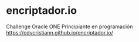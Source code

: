 # encriptador.io
Challenge Oracle ONE Principiante en programación
https://cdvcristiann.github.io/encriptador.io/

